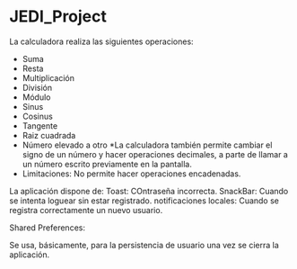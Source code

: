 # JEDI_Project
La calculadora realiza las siguientes operaciones:
* Suma
* Resta
* Multiplicación
* División
* Módulo
* Sinus
* Cosinus
* Tangente
* Raiz cuadrada
* Número elevado a otro
*La calculadora también permite cambiar el signo de un número y hacer operaciones decimales, a parte de llamar a un número
escrito previamente en la pantalla.
* Limitaciones: No permite hacer operaciones encadenadas.

La aplicación dispone de:
Toast: COntraseña incorrecta.
SnackBar: Cuando se intenta loguear sin estar registrado.
notificaciones locales: Cuando se registra correctamente un nuevo usuario.

Shared Preferences:

Se usa, básicamente, para la persistencia de usuario una vez se cierra la aplicación.
